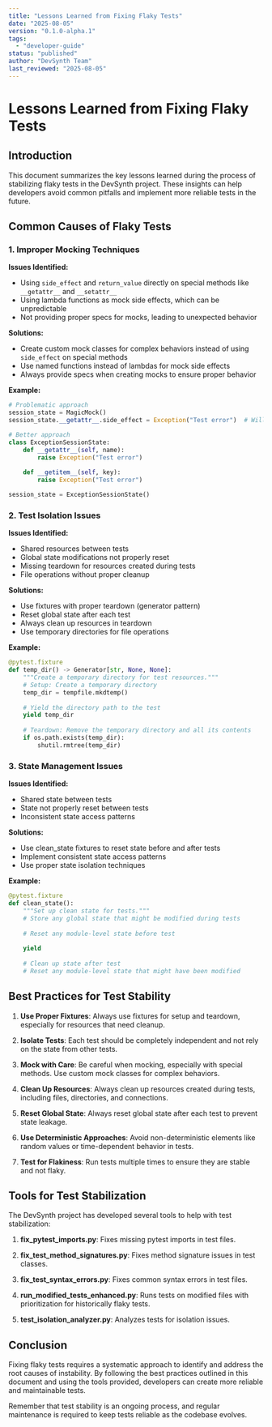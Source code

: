 ```yaml
---
title: "Lessons Learned from Fixing Flaky Tests"
date: "2025-08-05"
version: "0.1.0-alpha.1"
tags:
  - "developer-guide"
status: "published"
author: "DevSynth Team"
last_reviewed: "2025-08-05"
---
```


# Lessons Learned from Fixing Flaky Tests

## Introduction

This document summarizes the key lessons learned during the process of stabilizing flaky tests in the DevSynth project. These insights can help developers avoid common pitfalls and implement more reliable tests in the future.

## Common Causes of Flaky Tests

### 1. Improper Mocking Techniques

**Issues Identified:**
- Using `side_effect` and `return_value` directly on special methods like `__getattr__` and `__setattr__`
- Using lambda functions as mock side effects, which can be unpredictable
- Not providing proper specs for mocks, leading to unexpected behavior

**Solutions:**
- Create custom mock classes for complex behaviors instead of using `side_effect` on special methods
- Use named functions instead of lambdas for mock side effects
- Always provide specs when creating mocks to ensure proper behavior

**Example:**

```python
# Problematic approach
session_state = MagicMock()
session_state.__getattr__.side_effect = Exception("Test error")  # Will fail

# Better approach
class ExceptionSessionState:
    def __getattr__(self, name):
        raise Exception("Test error")
    
    def __getitem__(self, key):
        raise Exception("Test error")

session_state = ExceptionSessionState()
```

### 2. Test Isolation Issues

**Issues Identified:**
- Shared resources between tests
- Global state modifications not properly reset
- Missing teardown for resources created during tests
- File operations without proper cleanup

**Solutions:**
- Use fixtures with proper teardown (generator pattern)
- Reset global state after each test
- Always clean up resources in teardown
- Use temporary directories for file operations

**Example:**

```python
@pytest.fixture
def temp_dir() -> Generator[str, None, None]:
    """Create a temporary directory for test resources."""
    # Setup: Create a temporary directory
    temp_dir = tempfile.mkdtemp()
    
    # Yield the directory path to the test
    yield temp_dir
    
    # Teardown: Remove the temporary directory and all its contents
    if os.path.exists(temp_dir):
        shutil.rmtree(temp_dir)
```

### 3. State Management Issues

**Issues Identified:**
- Shared state between tests
- State not properly reset between tests
- Inconsistent state access patterns

**Solutions:**
- Use clean_state fixtures to reset state before and after tests
- Implement consistent state access patterns
- Use proper state isolation techniques

**Example:**

```python
@pytest.fixture
def clean_state():
    """Set up clean state for tests."""
    # Store any global state that might be modified during tests
    
    # Reset any module-level state before test
    
    yield
    
    # Clean up state after test
    # Reset any module-level state that might have been modified
```

## Best Practices for Test Stability

1. **Use Proper Fixtures**: Always use fixtures for setup and teardown, especially for resources that need cleanup.

2. **Isolate Tests**: Each test should be completely independent and not rely on the state from other tests.

3. **Mock with Care**: Be careful when mocking, especially with special methods. Use custom mock classes for complex behaviors.

4. **Clean Up Resources**: Always clean up resources created during tests, including files, directories, and connections.

5. **Reset Global State**: Always reset global state after each test to prevent state leakage.

6. **Use Deterministic Approaches**: Avoid non-deterministic elements like random values or time-dependent behavior in tests.

7. **Test for Flakiness**: Run tests multiple times to ensure they are stable and not flaky.

## Tools for Test Stabilization

The DevSynth project has developed several tools to help with test stabilization:

1. **fix_pytest_imports.py**: Fixes missing pytest imports in test files.

2. **fix_test_method_signatures.py**: Fixes method signature issues in test classes.

3. **fix_test_syntax_errors.py**: Fixes common syntax errors in test files.

4. **run_modified_tests_enhanced.py**: Runs tests on modified files with prioritization for historically flaky tests.

5. **test_isolation_analyzer.py**: Analyzes tests for isolation issues.

## Conclusion

Fixing flaky tests requires a systematic approach to identify and address the root causes of instability. By following the best practices outlined in this document and using the tools provided, developers can create more reliable and maintainable tests.

Remember that test stability is an ongoing process, and regular maintenance is required to keep tests reliable as the codebase evolves.